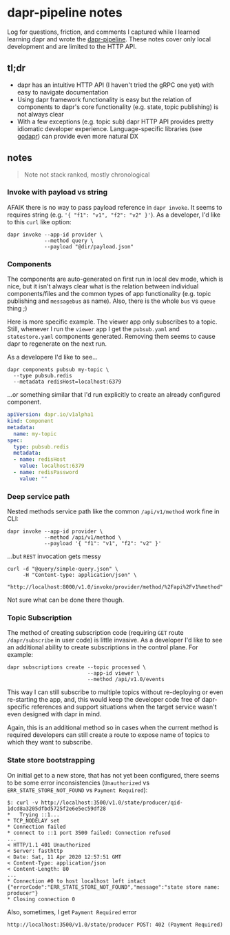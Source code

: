 # dapr-pipeline notes

Log for questions, friction, and comments I captured while I learned learning dapr and wrote the [dapr-pipeline](https://github.com/mchmarny/dapr-pipeline). These notes cover only local development and are limited to the HTTP API.

## tl;dr

* dapr has an intuitive HTTP API (I haven't tried the gRPC one yet) with easy to navigate documentation
* Using dapr framework functionality is easy but the relation of components to dapr's core functionality (e.g. state, topic publishing) is not always clear
* With a few exceptions (e.g. topic sub) dapr HTTP API provides pretty idiomatic developer experience. Language-specific libraries (see [godapr](https://github.com/mchmarny/godapr)) can provide even more natural DX

## notes

> Note not stack ranked, mostly chronological

### Invoke with payload vs string

AFAIK there is no way to pass payload reference in `dapr invoke`. It seems to requires string (e.g. `'{ "f1": "v1", "f2": "v2" }'`). As a developer, I'd like to this `curl` like option:

```shell
dapr invoke --app-id provider \
            --method query \
            --payload "@dir/payload.json"
```

### Components

The components are auto-generated on first run in local dev mode, which is nice, but it isn't always clear what is the relation between individual components/files and the common types of app functionality (e.g. topic publishing and `messagebus` as name). Also, there is the whole `bus` vs `queue` thing ;)

Here is more specific example. The viewer app only subscribes to a topic. Still, whenever I run the `viewer` app I get the `pubsub.yaml` and `statestore.yaml` components generated. Removing them seems to cause dapr to regenerate on the next run.

As a developere I'd like to see...

```shell
dapr components pubsub my-topic \
  --type pubsub.redis
  --metadata redisHost=localhost:6379
```

...or something similar that I'd run explicitly to create an already configured component.

```yaml
apiVersion: dapr.io/v1alpha1
kind: Component
metadata:
  name: my-topic
spec:
  type: pubsub.redis
  metadata:
  - name: redisHost
    value: localhost:6379
  - name: redisPassword
    value: ""
```

### Deep service path

Nested methods service path like the common `/api/v1/method` work fine in CLI:

```shell
dapr invoke --app-id provider \
            --method /api/v1/method \
            --payload '{ "f1": "v1", "f2": "v2" }'
```

...but `REST` invocation gets messy

```shell
curl -d "@query/simple-query.json" \
     -H "Content-type: application/json" \
     "http://localhost:8000/v1.0/invoke/provider/method/%2Fapi%2Fv1%method"
```

Not sure what can be done there though.

### Topic Subscription

The method of creating subscription code (requiring `GET` route `/dapr/subscribe` in user code) is little invasive. As a developer I'd like to see an additional ability to create subscriptions in the control plane. For example:

```shell
dapr subscriptions create --topic processed \
                          --app-id viewer \
                          --method /api/v1.0/events
```

This way I can still subscribe to multiple topics without re-deploying or even re-starting the app, and, this would keep the developer code free of dapr-specific references and support situations when the target service wasn't even designed with dapr in mind.

Again, this is an additional method so in cases when the current method is required developers can still create a route to expose name of topics to which they want to subscribe.

### State store bootstrapping

On initial get to a new store, that has not yet been configured, there seems to be some error inconsistencies (`Unauthorized` vs `ERR_STATE_STORE_NOT_FOUND` vs `Payment Required`):

```shell
$: curl -v http://localhost:3500/v1.0/state/producer/qid-1dcd8a3205dfbd5725f2e6e5ec59df28
*   Trying ::1...
* TCP_NODELAY set
* Connection failed
* connect to ::1 port 3500 failed: Connection refused
...
< HTTP/1.1 401 Unauthorized
< Server: fasthttp
< Date: Sat, 11 Apr 2020 12:57:51 GMT
< Content-Type: application/json
< Content-Length: 80
...
* Connection #0 to host localhost left intact
{"errorCode":"ERR_STATE_STORE_NOT_FOUND","message":"state store name: producer"}
* Closing connection 0
```

Also, sometimes, I get `Payment Required` error

```shell
http://localhost:3500/v1.0/state/producer POST: 402 (Payment Required)
```

